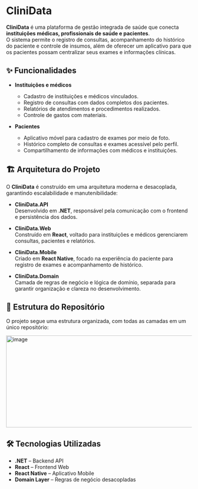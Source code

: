 # CliniData

**CliniData** é uma plataforma de gestão integrada de saúde que conecta **instituições médicas, profissionais de saúde e pacientes**.  
O sistema permite o registro de consultas, acompanhamento do histórico do paciente e controle de insumos, além de oferecer um aplicativo para que os pacientes possam centralizar seus exames e informações clínicas.

## ✨ Funcionalidades

- **Instituições e médicos**
  - Cadastro de instituições e médicos vinculados.
  - Registro de consultas com dados completos dos pacientes.
  - Relatórios de atendimentos e procedimentos realizados.
  - Controle de gastos com materiais.

- **Pacientes**
  - Aplicativo móvel para cadastro de exames por meio de foto.
  - Histórico completo de consultas e exames acessível pelo perfil.
  - Compartilhamento de informações com médicos e instituições.

## 🏗 Arquitetura do Projeto

O **CliniData** é construído em uma arquitetura moderna e desacoplada, garantindo escalabilidade e manutenibilidade:

- **CliniData.API**  
  Desenvolvido em **.NET**, responsável pela comunicação com o frontend e persistência dos dados.

- **CliniData.Web**  
  Construído em **React**, voltado para instituições e médicos gerenciarem consultas, pacientes e relatórios.

- **CliniData.Mobile**  
  Criado em **React Native**, focado na experiência do paciente para registro de exames e acompanhamento de histórico.

- **CliniData.Domain**  
  Camada de regras de negócio e lógica de domínio, separada para garantir organização e clareza no desenvolvimento.

## 📂 Estrutura do Repositório

O projeto segue uma estrutura organizada, com todas as camadas em um único repositório:

<img width="615" height="250" alt="image" src="https://github.com/user-attachments/assets/54b44912-de09-4862-b784-460bf593e1b8" />

## 🛠 Tecnologias Utilizadas

- **.NET** – Backend API
- **React** – Frontend Web
- **React Native** – Aplicativo Mobile
- **Domain Layer** – Regras de negócio desacopladas
